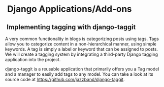 #  Django Applications/Add-ons

##  Implementing tagging with django-taggit

A very common functionality in blogs is categorizing posts using tags. Tags allow you to categorize content in a non-hierarchical manner, using simple keywords. A tag is simply a label or keyword that can be assigned to posts. We will create a tagging system by integrating a third-party Django tagging application into the project.

django-taggit is a reusable application that primarily offers you a Tag model and a manager to easily add tags to any model. You can take a look at its source code at <https://github.com/jazzband/django-taggit>.

